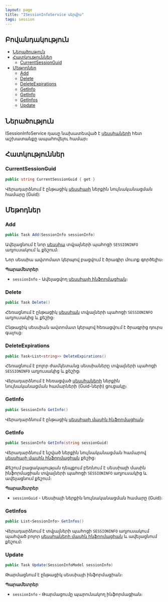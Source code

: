 ```yaml
---
layout: page
title: "ISessionInfoService սերվիս" 
tags: session
---
```


## Բովանդակություն

- [Ներածություն](#ներածություն)
- [Հատկություններ](#հատկություններ)
  - [CurrentSessionGuid](#currentsessionguid)
- [Մեթոդներ](#մեթոդներ)
  - [Add](#add)
  - [Delete](#delete)
  - [DeleteExpirations](#deleteexpirations)
  - [GetInfo](#getinfo)
  - [GetInfo](#getinfo-1)
  - [GetInfos](#getinfos)
  - [Update](#update)

## Ներածություն

ISessionInfoService դասը նախատեսված է [սեսսիաների](../types/SessionInfo.md) հետ աշխատանքը ապահովելու համար։

## Հատկություններ

### CurrentSessionGuid

```c#
public string CurrentSessionGuid { get }
```

Վերադարձնում է ընթացիկ [սեսսիայի](../types/SessionInfo.md) ներքին նույնականացման համարը (Guid):

## Մեթոդներ

### Add

```c#
public Task Add(SessionInfo sessionInfo)
```

Ավելացնում է նոր [սեսսիա](../types/SessionInfo.md) տվյալների պահոցի `SESSIONINFO` աղյուսակում և քեշում։

Նոր սեսսիա ավտոմատ կերպով բացվում է ծրագիր մուտք գործելիս։

**Պարամետրեր**

* `sessionInfo` - Ավելացվող [սեսսիայի ինֆորմացիան](../types/SessionInfo.md)։

### Delete

```c#
public Task Delete()
```

Հեռացնում է ընթացիկ [սեսսիան](../types/SessionInfo.md) տվյալների պահոցի `SESSIONINFO` աղյուսակից և քեշից։

Ընթացիկ սեսսիան ավտոմատ կերպով հեռացվում է ծրագրից դուրս գալուց։

### DeleteExpirations

```c#
public Task<List<string>> DeleteExpirations()
```

Հեռացնում է բոլոր ժամկետանց սեսսիաները տվյալների պահոցի `SESSIONINFO` աղյուսակից և քեշից։

Վերադարձնում է հեռացված [սեսսիաների](../types/SessionInfo.md) ներքին նույնականացման համարների (Guid-ների) ցուցակը։

### GetInfo

```c#
public SessionInfo GetInfo()
```

Վերադարձնում է ընթացիկ [սեսսիայի մասին ինֆորմացիան](../types/SessionInfo.md)։

### GetInfo

```c#
public SessionInfo GetInfo(string sessionGuid)
```

Վերադարձնում է նշված ներքին նույնականացման համարով [սեսսիայի մասին ինֆորմացիան](../types/SessionInfo.md) քեշից։

Քեշում բացակայության դեպքում բեռնում է սեսսիայի մասին ինֆորմացիան տվյալների պահոցի `SESSIONINFO` աղյուսակից և ավելացնում քեշում։

**Պարամետրեր**

* `sessionGuid` - Սեսսիայի ներքին նույնականացման համարը (Guid)։

### GetInfos

```c#
public List<SessionInfo> GetInfos()
```

Վերադարձնում է տվյալների պահոցի `SESSIONINFO` աղյուսակում պահված բոլոր [սեսսիաների մասին ինֆորմացիան](../types/SessionInfo.md) և ավելացնում քեշում։

### Update

```c#
public Task Update(SessionInfoModel sessionInfo)
```

Թարմացնում է ընթացիկ սեսսիայի ինֆորմացիան։

**Պարամետրեր**

* `sessionInfo` - Թարմացումը պարունակող ինֆորմացիան։


